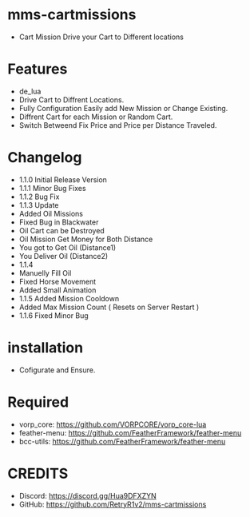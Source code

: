 # mms-cartmissions

- Cart Mission Drive your Cart to Different locations

# Features
 
- de_lua
- Drive Cart to Diffrent Locations.
- Fully Configuration Easily add New Mission or Change Existing.
- Diffrent Cart for each Mission or Random Cart.
- Switch Betweend Fix Price and Price per Distance Traveled.

# Changelog

- 1.1.0 Initial Release Version
- 1.1.1 Minor Bug Fixes
- 1.1.2 Bug Fix
- 1.1.3 Update
- Added Oil Missions
- Fixed Bug in Blackwater
- Oil Cart can be Destroyed
- Oil Mission Get Money for Both Distance
- You got to Get Oil (Distance1)
- You Deliver Oil (Distance2)
- 1.1.4
- Manuelly Fill Oil
- Fixed Horse Movement
- Added Small Animation
- 1.1.5 Added Mission Cooldown
- Added Max Mission Count ( Resets on Server Restart )
- 1.1.6 Fixed Minor Bug

# installation 

- Cofigurate and Ensure.

# Required

- vorp_core: https://github.com/VORPCORE/vorp_core-lua
- feather-menu: https://github.com/FeatherFramework/feather-menu
- bcc-utils: https://github.com/FeatherFramework/feather-menu


# CREDITS
- Discord: https://discord.gg/Hua9DFXZYN
- GitHub: https://github.com/RetryR1v2/mms-cartmissions